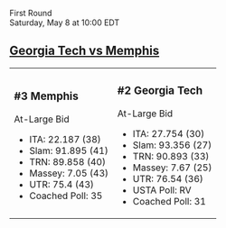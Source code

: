 First Round  
Saturday, May 8 at 10:00 EDT
## [Georgia Tech vs Memphis](https://www.ncaa.com/game/5833387) 

<table><tr><td>  

### #3 Memphis  

At-Large Bid  
- ITA: 22.187 (38)  
- Slam: 91.895 (41)  
- TRN: 89.858 (40)  
- Massey: 7.05 (43)  
- UTR: 75.4 (43)  
- Coached Poll: 35  

</td><td>  

### #2 Georgia Tech  

At-Large Bid  
- ITA: 27.754 (30)  
- Slam: 93.356 (27)  
- TRN: 90.893 (33)  
- Massey: 7.67 (25)  
- UTR: 76.54 (36)  
- USTA Poll: RV  
- Coached Poll: 31  

</td></tr></table>  